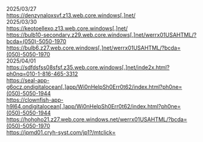 2025/03/27  
https://denzynaloxsvf.z13.web.core.windows[.]net/  
2025/03/30  
https://keotoellexo.z13.web.core.windows[.]net/  
https://bulb10-secondary.z29.web.core.windows[.]net/werrx01USAHTML/?bcda=(050)-5050-1970  
https://bulb6.z27.web.core.windows[.]net/werrx01USAHTML/?bcda=(050)-5050-1970  
2025/04/01  
https://sdfdsfss08sfsf.z35.web.core.windows[.]net/inde2x.html?ph0nq=010-1-816-465-3312  
https://seal-app-g6ocz.ondigitalocean[.]app/Wi0nHelpSh0Err0t62/index.html?ph0ne=(050)-5050-1944  
https://clownfish-app-h9l64.ondigitalocean[.]app/Wi0nHelpSh0Err0t62/index.html?ph0ne=(050)-5050-1944  
https://hohoho21.z27.web.core.windows.net/werrx01USAHTML/?bcda=(050)-5050-1970  
https://jpmd01.cryh-syst.com/jp1?/mtclick=
